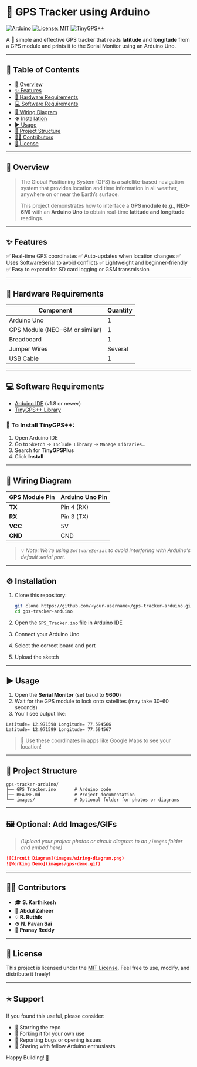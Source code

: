 # 🚀 GPS Tracker using Arduino

[![Arduino](https://img.shields.io/badge/Platform-Arduino-blue?logo=arduino)](https://www.arduino.cc/)
[![License: MIT](https://img.shields.io/badge/License-MIT-green.svg)](https://opensource.org/licenses/MIT)
[![TinyGPS++](https://img.shields.io/badge/Library-TinyGPS%2B%2B-orange)](https://github.com/mikalhart/TinyGPSPlus)

A 🔧 simple and effective GPS tracker that reads **latitude** and **longitude** from a GPS module and prints it to the Serial Monitor using an Arduino Uno.

---

## 📑 Table of Contents

* [📌 Overview](#-overview)
* [✨ Features](#-features)
* [🧰 Hardware Requirements](#-hardware-requirements)
* [💻 Software Requirements](#-software-requirements)
* [🔌 Wiring Diagram](#-wiring-diagram)
* [⚙️ Installation](#-installation)
* [▶️ Usage](#-usage)
* [📁 Project Structure](#-project-structure)
* [👨‍💻 Contributors](#-contributors)
* [📜 License](#-license)

---

## 📌 Overview

> The Global Positioning System (GPS) is a satellite-based navigation system that provides location and time information in all weather, anywhere on or near the Earth’s surface.
>
> This project demonstrates how to interface a **GPS module (e.g., NEO-6M)** with an **Arduino Uno** to obtain real-time **latitude and longitude** readings.

---

## ✨ Features

✅ Real-time GPS coordinates
✅ Auto-updates when location changes
✅ Uses SoftwareSerial to avoid conflicts
✅ Lightweight and beginner-friendly
✅ Easy to expand for SD card logging or GSM transmission

---

## 🧰 Hardware Requirements

| Component                      | Quantity |
| ------------------------------ | -------- |
| Arduino Uno                    | 1        |
| GPS Module (NEO-6M or similar) | 1        |
| Breadboard                     | 1        |
| Jumper Wires                   | Several  |
| USB Cable                      | 1        |

---

## 💻 Software Requirements

* [Arduino IDE](https://www.arduino.cc/en/software) (v1.8 or newer)
* [TinyGPS++ Library](https://github.com/mikalhart/TinyGPSPlus)

### 🔽 To Install TinyGPS++:

1. Open Arduino IDE
2. Go to `Sketch` → `Include Library` → `Manage Libraries…`
3. Search for **TinyGPSPlus**
4. Click **Install**

---

## 🔌 Wiring Diagram

| GPS Module Pin | Arduino Uno Pin |
| -------------- | --------------- |
| **TX**         | Pin 4 (RX)      |
| **RX**         | Pin 3 (TX)      |
| **VCC**        | 5V              |
| **GND**        | GND             |

> 💡 *Note: We're using `SoftwareSerial` to avoid interfering with Arduino's default serial port.*

---

## ⚙️ Installation

1. Clone this repository:

   ```bash
   git clone https://github.com/<your-username>/gps-tracker-arduino.git
   cd gps-tracker-arduino
   ```
2. Open the `GPS_Tracker.ino` file in Arduino IDE
3. Connect your Arduino Uno
4. Select the correct board and port
5. Upload the sketch

---

## ▶️ Usage

1. Open the **Serial Monitor** (set baud to **9600**)
2. Wait for the GPS module to lock onto satellites (may take 30–60 seconds)
3. You'll see output like:

```plaintext
Latitude= 12.971598 Longitude= 77.594566
Latitude= 12.971599 Longitude= 77.594567
```

> 📡 Use these coordinates in apps like Google Maps to see your location!

---

## 📁 Project Structure

```
gps-tracker-arduino/
├── GPS_Tracker.ino       # Arduino code
├── README.md             # Project documentation
└── images/               # Optional folder for photos or diagrams
```

---

## 🖼️ Optional: Add Images/GIFs

> *(Upload your project photos or circuit diagram to an `/images` folder and embed here)*

```markdown
![Circuit Diagram](images/wiring-diagram.png)
![Working Demo](images/gps-demo.gif)
```

---

## 👨‍💻 Contributors

* 🎓 **S. Karthikesh**
* 🔧 **Abdul Zaheer**
* 💡 **R. Ruthik**
* ⚙️ **N. Pavan Sai**
* 📡 **Pranay Reddy**

---

## 📜 License

This project is licensed under the [MIT License](https://opensource.org/licenses/MIT).
Feel free to use, modify, and distribute it freely!

---

## ⭐ Support

If you found this useful, please consider:

* 🌟 Starring the repo
* 🍴 Forking it for your own use
* 🐛 Reporting bugs or opening issues
* 📢 Sharing with fellow Arduino enthusiasts

Happy Building! 🚀
